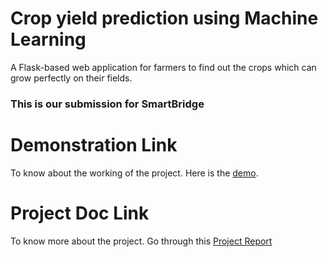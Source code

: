 # Crop yield prediction using Machine Learning
A Flask-based web application for farmers to find out the crops which can grow perfectly on their fields.
### This is our submission for SmartBridge

# Demonstration Link
 <p> To know about the working of the project. Here is the 
 <a href="https://drive.google.com/file/d/1pEcW7EqaGsOI9v5hAN1b_YZjqqj5Px9X/view?usp=sharing">demo</a>.</p>

# Project Doc Link
 <p>To know more about the project. Go through this <a href="https://drive.google.com/file/d/1sRkiw-OeEd1rTZHVrJ8Wsibsew7GDXc6/view?usp=sharing">Project Report</a></p>
